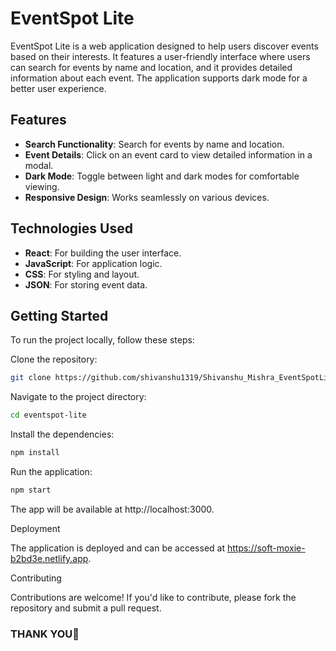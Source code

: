 # EventSpot Lite

EventSpot Lite is a web application designed to help users discover events based on their interests. It features a user-friendly interface where users can search for events by name and location, and it provides detailed information about each event. The application supports dark mode for a better user experience.

## Features

- **Search Functionality**: Search for events by name and location.
- **Event Details**: Click on an event card to view detailed information in a modal.
- **Dark Mode**: Toggle between light and dark modes for comfortable viewing.
- **Responsive Design**: Works seamlessly on various devices.

## Technologies Used

- **React**: For building the user interface.
- **JavaScript**: For application logic.
- **CSS**: For styling and layout.
- **JSON**: For storing event data.

## Getting Started

To run the project locally, follow these steps:

Clone the repository:
```bash
git clone https://github.com/shivanshu1319/Shivanshu_Mishra_EventSpotLite.git
```
Navigate to the project directory:
```bash
cd eventspot-lite
```
Install the dependencies:
```bash
npm install
```
Run the application:
```bash
npm start
```
The app will be available at http://localhost:3000.


Deployment

The application is deployed and can be accessed at https://soft-moxie-b2bd3e.netlify.app.

Contributing

Contributions are welcome! If you'd like to contribute, please fork the repository and submit a pull request.

### THANK YOU🙂
